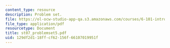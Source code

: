 ```yaml
---
content_type: resource
description: Problem set.
file: https://ol-ocw-studio-app-qa.s3.amazonaws.com/courses/6-101-introductory-analog-electronics-laboratory-spring-2007/129df2d118ffcf62156f66107019951f_st07_problemset5.pdf
file_type: application/pdf
resourcetype: Document
title: st07_problemset5.pdf
uid: 129df2d1-18ff-cf62-156f-66107019951f
---
```

